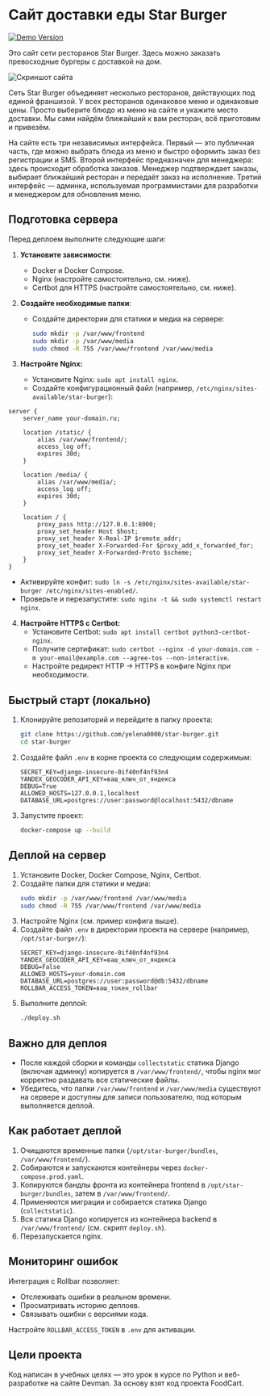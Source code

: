 # Сайт доставки еды Star Burger

[![Demo Version](https://img.shields.io/badge/демо--версия_сайта-%E2%86%92_Star_Burger-blue)](https://e-example.ru)

Это сайт сети ресторанов Star Burger. Здесь можно заказать превосходные бургеры с доставкой на дом.

![Скриншот сайта](https://dvmn.org/filer/canonical/1594651635/686/)

Сеть Star Burger объединяет несколько ресторанов, действующих под единой франшизой. У всех ресторанов одинаковое меню и одинаковые цены. Просто выберите блюдо из меню на сайте и укажите место доставки. Мы сами найдём ближайший к вам ресторан, всё приготовим и привезём.

На сайте есть три независимых интерфейса. Первый — это публичная часть, где можно выбрать блюда из меню и быстро оформить заказ без регистрации и SMS. Второй интерфейс предназначен для менеджера: здесь происходит обработка заказов. Менеджер подтверждает заказы, выбирает ближайший ресторан и передаёт заказ на исполнение. Третий интерфейс — админка, используемая программистами для разработки и менеджером для обновления меню.



## Подготовка сервера
Перед деплоем выполните следующие шаги:

1. **Установите зависимости**:
   - Docker и Docker Compose.
   - Nginx (настройте самостоятельно, см. ниже).
   - Certbot для HTTPS (настройте самостоятельно, см. ниже).

2. **Создайте необходимые папки**:
   - Создайте директории для статики и медиа на сервере:
     ```sh
     sudo mkdir -p /var/www/frontend
     sudo mkdir -p /var/www/media
     sudo chmod -R 755 /var/www/frontend /var/www/media
     ```

3. **Настройте Nginx:**
   - Установите Nginx: `sudo apt install nginx`.
   - Создайте конфигурационный файл (например, `/etc/nginx/sites-available/star-burger`):

```nginx
server {
    server_name your-domain.ru;

    location /static/ {
        alias /var/www/frontend/;
        access_log off;
        expires 30d;
    }

    location /media/ {
        alias /var/www/media/;
        access_log off;
        expires 30d;
    }

    location / {
        proxy_pass http://127.0.0.1:8000;
        proxy_set_header Host $host;
        proxy_set_header X-Real-IP $remote_addr;
        proxy_set_header X-Forwarded-For $proxy_add_x_forwarded_for;
        proxy_set_header X-Forwarded-Proto $scheme;
    }
}
```

   - Активируйте конфиг: `sudo ln -s /etc/nginx/sites-available/star-burger /etc/nginx/sites-enabled/`.
   - Проверьте и перезапустите: `sudo nginx -t && sudo systemctl restart nginx`.

4. **Настройте HTTPS с Certbot:**
   - Установите Certbot: `sudo apt install certbot python3-certbot-nginx`.
   - Получите сертификат: `sudo certbot --nginx -d your-domain.com -m your-email@example.com --agree-tos --non-interactive`.
   - Настройте редирект HTTP → HTTPS в конфиге Nginx при необходимости.

## Быстрый старт (локально)

1. Клонируйте репозиторий и перейдите в папку проекта:
   ```sh
   git clone https://github.com/yelena0000/star-burger.git
   cd star-burger
   ```
2. Создайте файл `.env` в корне проекта со следующим содержимым:
   ```env
   SECRET_KEY=django-insecure-0if40nf4nf93n4
   YANDEX_GEOCODER_API_KEY=ваш_ключ_от_яндекса
   DEBUG=True
   ALLOWED_HOSTS=127.0.0.1,localhost
   DATABASE_URL=postgres://user:password@localhost:5432/dbname
   ```
3. Запустите проект:
   ```sh
   docker-compose up --build
   ```

## Деплой на сервер

1. Установите Docker, Docker Compose, Nginx, Certbot.
2. Создайте папки для статики и медиа:
   ```sh
   sudo mkdir -p /var/www/frontend /var/www/media
   sudo chmod -R 755 /var/www/frontend /var/www/media
   ```
3. Настройте Nginx (см. пример конфига выше).
4. Создайте файл `.env` в директории проекта на сервере (например, `/opt/star-burger/`):
   ```env
   SECRET_KEY=django-insecure-0if40nf4nf93n4
   YANDEX_GEOCODER_API_KEY=ваш_ключ_от_яндекса
   DEBUG=False
   ALLOWED_HOSTS=your-domain.com
   DATABASE_URL=postgres://user:password@db:5432/dbname
   ROLLBAR_ACCESS_TOKEN=ваш_токен_rollbar
   ```
5. Выполните деплой:
   ```sh
   ./deploy.sh
   ```
## Важно для деплоя
- После каждой сборки и команды `collectstatic` статика Django (включая админку) копируется в `/var/www/frontend/`, чтобы nginx мог корректно раздавать все статические файлы.
- Убедитесь, что папки `/var/www/frontend` и `/var/www/media` существуют на сервере и доступны для записи пользователю, под которым выполняется деплой.

## Как работает деплой
1. Очищаются временные папки (`/opt/star-burger/bundles`, `/var/www/frontend/`).
2. Собираются и запускаются контейнеры через `docker-compose.prod.yaml`.
3. Копируются бандлы фронта из контейнера frontend в `/opt/star-burger/bundles`, затем в `/var/www/frontend/`.
4. Применяются миграции и собирается статика Django (`collectstatic`).
5. Вся статика Django копируется из контейнера backend в `/var/www/frontend/` (см. скрипт `deploy.sh`).
6. Перезапускается nginx.

## Мониторинг ошибок
Интеграция с Rollbar позволяет:
- Отслеживать ошибки в реальном времени.
- Просматривать историю деплоев.
- Связывать ошибки с версиями кода.

Настройте `ROLLBAR_ACCESS_TOKEN` в `.env` для активации.

## Цели проекта
Код написан в учебных целях — это урок в курсе по Python и веб-разработке на сайте Devman. За основу взят код проекта FoodCart.



